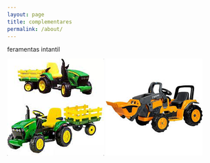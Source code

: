 ```yaml
---
layout: page
title: complementares
permalink: /about/
---
```


feramentas intantil

![](assets/carretinhainfantil.png)
![](assets/tratorinfantil.png)
